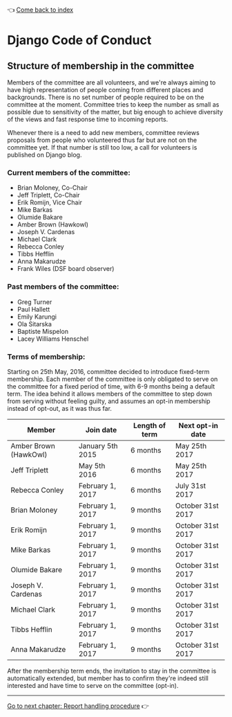 :point_left: [Come back to index](README.md)

# Django Code of Conduct

## Structure of membership in the committee

Members of the committee are all volunteers, and we're always aiming to have
high representation of people coming from different places and backgrounds.
There is no set number of people required to be on the committee at the moment.
Committee tries to keep the number as small as possible due to sensitivity of
the matter, but big enough to achieve diversity of the views and fast response
time to incoming reports.

Whenever there is a need to add new members, committee reviews proposals from
people who volunteered thus far but are not on the committee yet. If that
number is still too low, a call for volunteers is published on Django blog.

### Current members of the committee:

- Brian Moloney, Co-Chair
- Jeff Triplett, Co-Chair
- Erik Romijn, Vice Chair
- Mike Barkas
- Olumide Bakare
- Amber Brown (Hawkowl)
- Joseph V. Cardenas
- Michael Clark
- Rebecca Conley
- Tibbs Hefflin
- Anna Makarudze
- Frank Wiles (DSF board observer)

### Past members of the committee:

- Greg Turner
- Paul Hallett
- Emily Karungi
- Ola Sitarska
- Baptiste Mispelon
- Lacey Williams Henschel

### Terms of membership:

Starting on 25th May, 2016, committee decided to introduce fixed-term
membership. Each member of the committee is only obligated to serve on the
committee for a fixed period of time, with 6-9 months being a default term. The
idea behind it allows members of the committee to step down from serving
without feeling guilty, and assumes an opt-in membership instead of opt-out, as
it was thus far.

| Member                  | Join date         | Length of term | Next opt-in date   |
| ----------------------- | ----------------- | -------------- | ------------------ |
| Amber Brown (HawkOwl)   | January 5th 2015  | 6 months       | May 25th 2017      |
| Jeff Triplett           | May 5th 2016      | 6 months       | May 25th 2017      |
| Rebecca Conley          | February 1, 2017  | 6 months       | July 31st 2017     |
| Brian Moloney           | February 1, 2017  | 9 months       | October 31st 2017  |
| Erik Romijn             | February 1, 2017  | 9 months       | October 31st 2017  |
| Mike Barkas             | February 1, 2017  | 9 months       | October 31st 2017  |
| Olumide Bakare          | February 1, 2017  | 9 months       | October 31st 2017  |
| Joseph V. Cardenas      | February 1, 2017  | 9 months       | October 31st 2017  |
| Michael Clark           | February 1, 2017  | 9 months       | October 31st 2017  |
| Tibbs Hefflin           | February 1, 2017  | 9 months       | October 31st 2017  |
| Anna Makarudze          | February 1, 2017  | 9 months       | October 31st 2017  |

After the membership term ends, the invitation to stay in the committee is
automatically extended, but member has to confirm they're indeed still
interested and have time to serve on the committee (opt-in).

----

[Go to next chapter: Report handling procedure](reports.md) :point_right:
